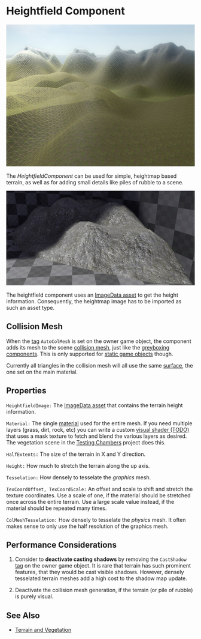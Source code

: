 # Heightfield Component

![Heightfield](media/heightfield.jpg)

The *HeightfieldComponent* can be used for simple, heightmap based terrain, as well as for adding small details like piles of rubble to a scene.

![Rubble](media/heightfield-rubble.jpg)

The heightfield component uses an [ImageData asset](../Miscellaneous/imagedata-asset.md) to get the height information. Consequently, the heightmap image has to be imported as such an asset type.

## Collision Mesh

When the [tag](../projects/tags.md) `AutoColMesh` is set on the owner game object, the component adds its mesh to the scene [collision mesh](../physics/collision-shapes/collision-meshes.md), just like the [greyboxing components](../scenes/greyboxing.md). This is only supported for [static game objects](../runtime/world/game-objects.md#static-vs-dynamic-objects) though.

Currently all triangles in the collision mesh will all use the same [surface](../materials/surfaces.md), the one set on the main material.

## Properties

`HeightfieldImage:` The [ImageData asset](../Miscellaneous/imagedata-asset.md) that contains the terrain height information.

`Material:` The single [material](../materials/materials-overview.md) used for the entire mesh. If you need multiple layers (grass, dirt, rock, etc) you can write a custom [visual shader (TODO)](../materials/visual-shaders.md) that uses a mask texture to fetch and blend the various layers as desired. The vegetation scene in the [Testing Chambers](../../samples/testing-chambers.md) project does this.

`HalfExtents:` The size of the terrain in X and Y direction.

`Height:` How much to stretch the terrain along the up axis.

`Tesselation:` How densely to tesselate the *graphics* mesh.

`TexCoordOffset, TexCoordScale:` An offset and scale to shift and stretch the texture coordinates. Use a scale of one, if the material should be stretched once across the entire terrain. Use a large scale value instead, if the material should be repeated many times.

`ColMeshTesselation:` How densely to tesselate the *physics* mesh. It often makes sense to only use the half resolution of the graphics mesh.

## Performance Considerations

1. Consider to **deactivate casting shadows** by removing the `CastShadow` [tag](../projects/tags.md) on the owner game object. It is rare that terrain has such prominent features, that they would be cast visible shadows. However, densely tesselated terrain meshes add a high cost to the shadow map update.

1. Deactivate the collision mesh generation, if the terrain (or pile of rubble) is purely visual.

## See Also


* [Terrain and Vegetation](terrain-overview.md)
